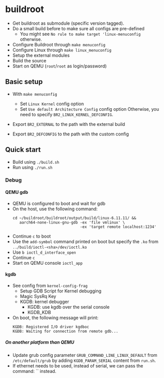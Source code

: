 # buildroot

- Get buildroot as submodule (specific version tagged).
- Do a small build before to make sure all configs are pre-defined
  - You might see `No rule to make target 'linux-menuconfig`
    otherwise.
- Configure Buildroot through `make menuconfig`
- Configure Linux through `make linux_menuconfig`
- Setup the external modules
- Build the source
- Start on QEMU (`root`/`root` as login/password)

## Basic setup

- With `make menuconfig`
  - Set `Linux Kernel` config option
  - Set `Use default Architecture Config` config option
    Otherwise, you need to specify `BR2_LINUX_KERNEL_DEFCONFIG`.

- Export `BR2_EXTERNAL` to the path with the external build
- Export `BR2_DEFCONFIG` to the path with the custom config

## Quick start

- Build using `./build.sh`
- Run using `./run.sh`


### Debug

#### QEMU gdb

- QEMU is configured to boot and wait for gdb
- On the host, use the following command:
  ```
  cd ~/buildroot/buildroot/output/build/linux-6.11.11/ &&
     aarch64-none-linux-gnu-gdb -ex 'file vmlinux' \
                                -ex 'target remote localhost:1234'
  ```
- Continue `c` to boot
- Use the `add-symbol` command printed on boot but specify the
  `.ko` from `../build/ioctl-<sha>/dev/ioctl.ko`
- Use `b ioctl_d_interface_open`
- Continue `c`
- Start on QEMU console `ioctl_app`

#### kgdb

- See config from `kernel-config-frag`
  - Setup GDB Script for Kernel debugging
  - Magic SysRq Key
  - KGDB: kernel debugger
    - KGDB: use kgdb over the serial console
    - KGDB_KDB
- On boot, the following message will print:
  ```
  KGDB: Registered I/O driver kgdboc
  KGDB: Waiting for connection from remote gdb...
  ```

##### On another platform than QEMU

- Update grub config parameter `GRUB_COMMAND_LINE_LINUX_DEFAULT` from
  `/etc/default/grub` by adding `KGDB_PARAM_SERIAL` content from `run.sh`.
- If ethernet needs to be used, instead of serial, we can pass the command:
  `` instead.

